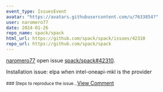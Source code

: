 ```yaml
---
event_type: IssuesEvent
avatar: "https://avatars.githubusercontent.com/u/7633854?"
user: naromero77
date: 2024-01-26
repo_name: spack/spack
html_url: https://github.com/spack/spack/issues/42310
repo_url: https://github.com/spack/spack
---
```


<a href='https://github.com/naromero77' target='_blank'>naromero77</a> open issue <a href='https://github.com/spack/spack/issues/42310' target='_blank'>spack/spack#42310</a>.

<p>Installation issue: elpa when intel-oneapi-mkl is the provider</p><small>### Steps to reproduce the issue...</small><a href='https://github.com/spack/spack/issues/42310' target='_blank'>View Comment</a>
